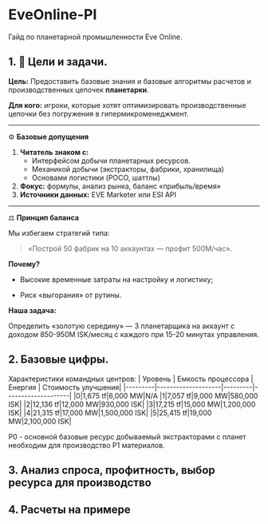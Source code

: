 # EveOnline-PI
Гайд по планетарной промышленности Eve Online.

## 1. 🎯 Цели и задачи.
**Цель:** Предоставить базовые знания и базовые алгоритмы расчетов и производственных цепочек **планетарки**.

**Для кого:** игроки, которые хотят оптимизировать производственные цепочки без погружения в гипермикроменеджмент.

---

⚙️ **Базовые допущения**
1. **Читатель знаком с:**  
   - Интерфейсом добычи планетарных ресурсов.  
   - Механикой добычи (экстракторы, фабрики, хранилища)  
   - Основами логистики (POCO, шаттлы)  
2. **Фокус:** формулы, анализ рынка, баланс «прибыль/время»  
3. **Источники данных:** EVE Marketer или ESI API  

---

⚖️ **Принцип баланса**

Мы избегаем стратегий типа:

> «Построй 50 фабрик на 10 аккаунтах — профит 500M/час».

**Почему?**

- Высокие временные затраты на настройку и логистику;

- Риск «выгорания» от рутины.

**Наша задача:**

Определить «золотую середину» — 3 планетарщика на аккаунт с доходом 850-950M ISK/месяц с каждого при 15-20 минутах управления.


## 2. Базовые цифры.

Характеристики командных центров:
| Уровень |	Емкость процессора | Енергия | Стоимость улучшения|
|---------|--------------------|---------|--------------------|
|0|1,675 tf|6,000 MW|N/A
|1|7,057 tf|9,000 MW|580,000 ISK|
|2|12,136 tf|12,000 MW|930,000 ISK|
|3|17,215 tf|15,000 MW|1,200,000 ISK|
|4|21,315 tf|17,000 MW|1,500,000 ISK|
|5|25,415 tf|19,000 MW|2,100,000 ISK|





P0 - основной базовые ресурс добываемый экстракторами с планет необходим для производство P1 материалов.


## 3. Анализ спроса, профитность, выбор ресурса для производство

## 4. Расчеты на примере


